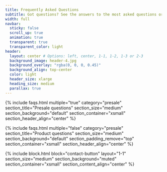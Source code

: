 ```yaml
---
title: Frequently Asked Questions
subtitle: Got questions? See the answers to the most asked questions or get in touch.
width: full
navbar:
  sticky: false
  scroll_up: true
  animation: true
  transparent: true
  transparent_color: light
header:
  layout: center # Options: left, center, 1-1, 1-2, 1-3 or 2-3
  background_image: header-4.jpg
  background_overlay: "rgba(0, 0, 0, 0.45)"
  background_align: top-center
  color: light
  header_size: xlarge
  heading_size: medium
  parallax: true
---
```


{% include faqs.html 
  multiple="true" 
  category="presale" 
  section_title="Presale questions" 
  section_size="medium"
  section_background="default"
  section_container="xsmall"
  section_header_align="center"
%}

{% include faqs.html 
  multiple="false" 
  category="presale" 
  section_title="Product questions" 
  section_size="medium"
  section_background="default"
  section_padding_remove="top"
  section_container="xsmall"
  section_header_align="center"
%}

{% include block.html 
  block="contact-button" 
  layout="1-1"
  section_size="medium"
  section_background="muted"
  section_container="xsmall"
  section_content_align="center"
%}